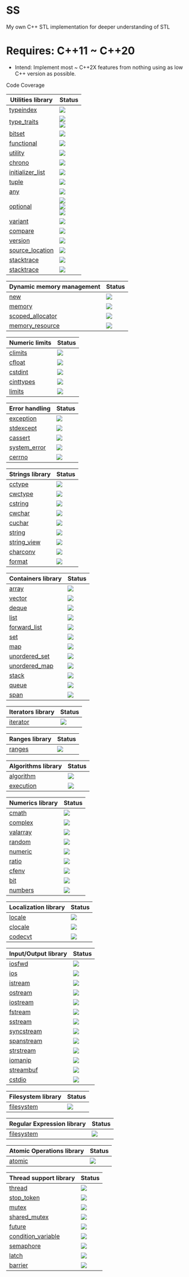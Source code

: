 # SS
My own C++ STL implementation for deeper understanding of STL

# Requires: C++11 ~ C++20
* Intend: Implement most ~ C++2X features from nothing using as low C++ version as possible.

Code Coverage

| Utilities library                                                   | Status                                                  |
|---------------------------------------------------------------------|---------------------------------------------------------|
| [typeindex](https://en.cppreference.com/w/cpp/header/typeindex)     | ![](https://img.shields.io/badge/coverage-0%25-red)     |
| [type_traits](https://en.cppreference.com/w/cpp/header/type_traits) | ![](https://img.shields.io/badge/C++14-50%25-orange) <br/> ![](https://img.shields.io/badge/C++17-50%25-orange)  |
| [bitset](https://en.cppreference.com/w/cpp/header/bitset)           | ![](https://img.shields.io/badge/coverage-0%25-red)     |
| [functional](https://en.cppreference.com/w/cpp/header/bitset)       | ![](https://img.shields.io/badge/coverage-0%25-red)     |
| [utility](https://en.cppreference.com/w/cpp/header/bitset)          | ![](https://img.shields.io/badge/C++14-4%25-red)        |
| [chrono](https://en.cppreference.com/w/cpp/header/chrono)           | ![](https://img.shields.io/badge/coverage-0%25-red)     |
| [initializer_list](https://en.cppreference.com/w/cpp/header/initializer_list) | ![](https://img.shields.io/badge/not_possible-grey) |
| [tuple](https://en.cppreference.com/w/cpp/header/tuple)             | ![](https://img.shields.io/badge/coverage-0%25-red)     |
| [any](https://en.cppreference.com/w/cpp/header/any)                 | ![](https://img.shields.io/badge/coverage-0%25-red)     |
| [optional](https://en.cppreference.com/w/cpp/header/optional)       | ![](https://img.shields.io/badge/C++11-0%25-red) <br/> ![](https://img.shields.io/badge/C++14-80%25-yellowgreen) <br/> ![](https://img.shields.io/badge/C++17-81%25-yellowgreen) |
| [variant](https://en.cppreference.com/w/cpp/header/variant)         | ![](https://img.shields.io/badge/coverage-0%25-red)     |
| [compare](https://en.cppreference.com/w/cpp/header/compare)         | ![](https://img.shields.io/badge/unknown-grey)          |
| [version](https://en.cppreference.com/w/cpp/header/version)         | ![](https://img.shields.io/badge/unknown-grey)          |
| [source_location](https://en.cppreference.com/w/cpp/header/source_location) | ![](https://img.shields.io/badge/not_possible-grey) |
| [stacktrace](https://en.cppreference.com/w/cpp/header/stacktrace)   | ![](https://img.shields.io/badge/not_possible-grey)     |
| [stacktrace](https://en.cppreference.com/w/cpp/header/stacktrace)   | ![](https://img.shields.io/badge/not_possible-grey)     |


| Dynamic memory management                                           | Status                                                  |
|---------------------------------------------------------------------|---------------------------------------------------------|
| [new](https://en.cppreference.com/w/cpp/header/new)                 | ![](https://img.shields.io/badge/unknown-grey)          |
| [memory](https://en.cppreference.com/w/cpp/header/memory)           | ![](https://img.shields.io/badge/coverage-0%25-red)     |
| [scoped_allocator](https://en.cppreference.com/w/cpp/header/scoped_allocator) | ![](https://img.shields.io/badge/unknown-grey)|
| [memory_resource](https://en.cppreference.com/w/cpp/header/memory_resource) | ![](https://img.shields.io/badge/unknown-grey)  |


| Numeric limits                                                      | Status                                                  |
|---------------------------------------------------------------------|---------------------------------------------------------|
| [climits](https://en.cppreference.com/w/cpp/header/climits)         | ![](https://img.shields.io/badge/unknown-grey)          |
| [cfloat](https://en.cppreference.com/w/cpp/header/cfloat)           | ![](https://img.shields.io/badge/unknown-grey)          |
| [cstdint](https://en.cppreference.com/w/cpp/header/cstdint)         | ![](https://img.shields.io/badge/unknown-grey)          |
| [cinttypes](https://en.cppreference.com/w/cpp/header/cinttypes)     | ![](https://img.shields.io/badge/unknown-grey)          |
| [limits](https://en.cppreference.com/w/cpp/header/limits)           | ![](https://img.shields.io/badge/unknown-grey)          |

| Error handling                                                      | Status                                                  |
|---------------------------------------------------------------------|---------------------------------------------------------|
| [exception](https://en.cppreference.com/w/cpp/header/exception)     | ![](https://img.shields.io/badge/unknown-grey)          |
| [stdexcept](https://en.cppreference.com/w/cpp/header/stdexcept)     | ![](https://img.shields.io/badge/unknown-grey)          |
| [cassert](https://en.cppreference.com/w/cpp/header/cassert)         | ![](https://img.shields.io/badge/unknown-grey)          |
| [system_error](https://en.cppreference.com/w/cpp/header/system_error)| ![](https://img.shields.io/badge/unknown-grey)         |
| [cerrno](https://en.cppreference.com/w/cpp/header/cerrno)           | ![](https://img.shields.io/badge/unknown-grey)          |

| Strings library                                                     | Status                                                  |
|---------------------------------------------------------------------|---------------------------------------------------------|
| [cctype](https://en.cppreference.com/w/cpp/header/cctype)           | ![](https://img.shields.io/badge/unknown-grey)          |
| [cwctype](https://en.cppreference.com/w/cpp/header/cwctype)         | ![](https://img.shields.io/badge/unknown-grey)          |
| [cstring](https://en.cppreference.com/w/cpp/header/cstring)         | ![](https://img.shields.io/badge/unknown-grey)          |
| [cwchar](https://en.cppreference.com/w/cpp/header/cwchar)           | ![](https://img.shields.io/badge/unknown-grey)          |
| [cuchar](https://en.cppreference.com/w/cpp/header/cuchar)           | ![](https://img.shields.io/badge/unknown-grey)          |
| [string](https://en.cppreference.com/w/cpp/header/string)           | ![](https://img.shields.io/badge/coverage-0%25-red)     |
| [string_view](https://en.cppreference.com/w/cpp/header/string_view) | ![](https://img.shields.io/badge/coverage-0%25-red)     |
| [charconv](https://en.cppreference.com/w/cpp/header/cuchar)         | ![](https://img.shields.io/badge/coverage-0%25-red)     |
| [format](https://en.cppreference.com/w/cpp/header/cuchar)           | ![](https://img.shields.io/badge/coverage-0%25-red)     |

| Containers library                                                  | Status                                                  |
|---------------------------------------------------------------------|---------------------------------------------------------|
| [array](https://en.cppreference.com/w/cpp/header/array)             | ![](https://img.shields.io/badge/coverage-0%25-red)     |
| [vector](https://en.cppreference.com/w/cpp/header/vector)           | ![](https://img.shields.io/badge/coverage-0%25-red)     |
| [deque](https://en.cppreference.com/w/cpp/header/deque)             | ![](https://img.shields.io/badge/coverage-0%25-red)     |
| [list](https://en.cppreference.com/w/cpp/header/list)               | ![](https://img.shields.io/badge/coverage-0%25-red)     |
| [forward_list](https://en.cppreference.com/w/cpp/header/forward_list)| ![](https://img.shields.io/badge/coverage-0%25-red)    |
| [set](https://en.cppreference.com/w/cpp/header/set)                 | ![](https://img.shields.io/badge/coverage-0%25-red)     |
| [map](https://en.cppreference.com/w/cpp/header/map)                 | ![](https://img.shields.io/badge/coverage-0%25-red)     |
| [unordered_set](https://en.cppreference.com/w/cpp/header/unordered_set)| ![](https://img.shields.io/badge/coverage-0%25-red)  |
| [unordered_map](https://en.cppreference.com/w/cpp/header/unordered_map)| ![](https://img.shields.io/badge/coverage-0%25-red)  |
| [stack](https://en.cppreference.com/w/cpp/header/stack)             | ![](https://img.shields.io/badge/coverage-0%25-red)     |
| [queue](https://en.cppreference.com/w/cpp/header/queue)             | ![](https://img.shields.io/badge/coverage-0%25-red)     |
| [span](https://en.cppreference.com/w/cpp/header/span)               | ![](https://img.shields.io/badge/coverage-0%25-red)     |

| Iterators library                                                   | Status                                                  |
|---------------------------------------------------------------------|---------------------------------------------------------|
| [iterator](https://en.cppreference.com/w/cpp/header/iterator)       | ![](https://img.shields.io/badge/coverage-0%25-red)     |

| Ranges library                                                      | Status                                                  |
|---------------------------------------------------------------------|---------------------------------------------------------|
| [ranges](https://en.cppreference.com/w/cpp/header/ranges)           | ![](https://img.shields.io/badge/coverage-0%25-red)     |

| Algorithms library                                                  | Status                                                  |
|---------------------------------------------------------------------|---------------------------------------------------------|
| [algorithm](https://en.cppreference.com/w/cpp/header/algorithm)     | ![](https://img.shields.io/badge/coverage-0%25-red)     |
| [execution](https://en.cppreference.com/w/cpp/header/execution)     | ![](https://img.shields.io/badge/unknown-grey)          |

| Numerics library                                                    | Status                                                  |
|---------------------------------------------------------------------|---------------------------------------------------------|
| [cmath](https://en.cppreference.com/w/cpp/header/cmath)             | ![](https://img.shields.io/badge/unknown-grey)          |
| [complex](https://en.cppreference.com/w/cpp/header/complex)         | ![](https://img.shields.io/badge/coverage-0%25-red)     |
| [valarray](https://en.cppreference.com/w/cpp/header/valarray)       | ![](https://img.shields.io/badge/coverage-0%25-red)     |
| [random](https://en.cppreference.com/w/cpp/header/random)           | ![](https://img.shields.io/badge/coverage-0%25-red)     |
| [numeric](https://en.cppreference.com/w/cpp/header/numeric)         | ![](https://img.shields.io/badge/coverage-0%25-red)     |
| [ratio](https://en.cppreference.com/w/cpp/header/ratio)             | ![](https://img.shields.io/badge/coverage-0%25-red)     |
| [cfenv](https://en.cppreference.com/w/cpp/header/algcfenvorithm)    | ![](https://img.shields.io/badge/unknown-grey)          |
| [bit](https://en.cppreference.com/w/cpp/header/bit)                 | ![](https://img.shields.io/badge/unknown-grey)          |
| [numbers](https://en.cppreference.com/w/cpp/header/numbers)         | ![](https://img.shields.io/badge/coverage-0%25-red)     |

| Localization library                                                | Status                                                  |
|---------------------------------------------------------------------|---------------------------------------------------------|
| [locale](https://en.cppreference.com/w/cpp/header/locale)           | ![](https://img.shields.io/badge/unknown-grey)          |
| [clocale](https://en.cppreference.com/w/cpp/header/clocale)         | ![](https://img.shields.io/badge/unknown-grey)          |
| [codecvt](https://en.cppreference.com/w/cpp/header/codecvt)         | ![](https://img.shields.io/badge/deprecated-grey)       |

| Input/Output library                                                | Status                                                  |
|---------------------------------------------------------------------|---------------------------------------------------------|
| [iosfwd](https://en.cppreference.com/w/cpp/header/iosfwd)           | ![](https://img.shields.io/badge/unknown-grey)          |
| [ios](https://en.cppreference.com/w/cpp/header/ios)                 | ![](https://img.shields.io/badge/unknown-grey)          |
| [istream](https://en.cppreference.com/w/cpp/header/istream)         | ![](https://img.shields.io/badge/unknown-grey)          |
| [ostream](https://en.cppreference.com/w/cpp/header/ostream)         | ![](https://img.shields.io/badge/unknown-grey)          |
| [iostream](https://en.cppreference.com/w/cpp/header/iostream)       | ![](https://img.shields.io/badge/unknown-grey)          |
| [fstream](https://en.cppreference.com/w/cpp/header/fstream)         | ![](https://img.shields.io/badge/unknown-grey)          |
| [sstream](https://en.cppreference.com/w/cpp/header/sstream)         | ![](https://img.shields.io/badge/unknown-grey)          |
| [syncstream](https://en.cppreference.com/w/cpp/header/syncstream)   | ![](https://img.shields.io/badge/unknown-grey)          |
| [spanstream](https://en.cppreference.com/w/cpp/header/spanstream)   | ![](https://img.shields.io/badge/unknown-grey)          |
| [strstream](https://en.cppreference.com/w/cpp/header/strstream)     | ![](https://img.shields.io/badge/deprecated-grey)       |
| [iomanip](https://en.cppreference.com/w/cpp/header/iomanip)         | ![](https://img.shields.io/badge/unknown-grey)          |
| [streambuf](https://en.cppreference.com/w/cpp/header/streambuf)     | ![](https://img.shields.io/badge/unknown-grey)          |
| [cstdio](https://en.cppreference.com/w/cpp/header/cstdio)           | ![](https://img.shields.io/badge/not_possible-grey)     |

| Filesystem library                                                  | Status                                                  |
|---------------------------------------------------------------------|---------------------------------------------------------|
| [filesystem](https://en.cppreference.com/w/cpp/header/filesystem)   | ![](https://img.shields.io/badge/not_possible-grey)     |

| Regular Expression library                                          | Status                                                  |
|---------------------------------------------------------------------|---------------------------------------------------------|
| [filesystem](https://en.cppreference.com/w/cpp/header/filesystem)   | ![](https://img.shields.io/badge/coverage-0%25-red)     |

| Atomic Operations library                                           | Status                                                  |
|---------------------------------------------------------------------|---------------------------------------------------------|
| [atomic](https://en.cppreference.com/w/cpp/header/atomic)           |  ![](https://img.shields.io/badge/unknown-grey)         |

| Thread support library                                              | Status                                                  |
|---------------------------------------------------------------------|---------------------------------------------------------|
| [thread](https://en.cppreference.com/w/cpp/header/thread)           |  ![](https://img.shields.io/badge/unknown-grey)         |
| [stop_token](https://en.cppreference.com/w/cpp/header/stop_token)   |  ![](https://img.shields.io/badge/unknown-grey)         |
| [mutex](https://en.cppreference.com/w/cpp/header/mutex)             |  ![](https://img.shields.io/badge/unknown-grey)         |
| [shared_mutex](https://en.cppreference.com/w/cpp/header/shared_mutex)|  ![](https://img.shields.io/badge/unknown-grey)        |
| [future](https://en.cppreference.com/w/cpp/header/future)           |  ![](https://img.shields.io/badge/unknown-grey)         |
| [condition_variable](https://en.cppreference.com/w/cpp/header/condition_variable)|  ![](https://img.shields.io/badge/unknown-grey)|
| [semaphore](https://en.cppreference.com/w/cpp/header/semaphore)     |  ![](https://img.shields.io/badge/unknown-grey)         |
| [latch](https://en.cppreference.com/w/cpp/header/latch)             |  ![](https://img.shields.io/badge/unknown-grey)         |
| [barrier](https://en.cppreference.com/w/cpp/header/barrier)         |  ![](https://img.shields.io/badge/unknown-grey)         |

